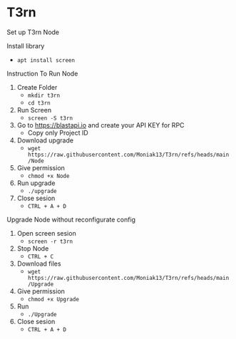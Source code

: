 # T3rn
Set up T3rn Node

Install library
   - `apt install screen`

Instruction To Run Node 

1. Create Folder
   - `mkdir t3rn`
   - `cd t3rn` 
3. Run Screen
   - `screen -S t3rn`
4. Go to https://blastapi.io and create your API KEY for RPC 
   - Copy only Project ID
5. Download upgrade 
   - `wget https://raw.githubusercontent.com/Moniak13/T3rn/refs/heads/main/Node`
6. Give permission
   - `chmod +x Node`
7. Run upgrade
   - `./upgrade`
8. Close sesion 
   - `CTRL + A + D`

Upgrade Node without reconfigurate config
1. Open screen sesion
      - `screen -r t3rn`
2. Stop Node
   - `CTRL + C`
3. Download files
   - `wget https://raw.githubusercontent.com/Moniak13/T3rn/refs/heads/main/Upgrade`
4. Give permission
   - `chmod +x Upgrade`
5. Run
   - `./Upgrade`
6. Close sesion 
   - `CTRL + A + D`

